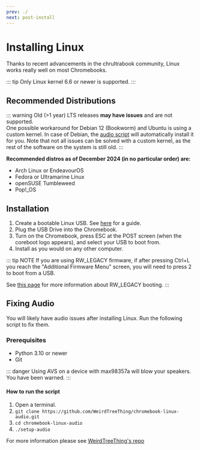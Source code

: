 ```yaml
---
prev: ./
next: post-install
---
```


# Installing Linux

Thanks to recent advancements in the chrultrabook community, Linux works really well on most Chromebooks.

::: tip
Only Linux kernel 6.6 or newer is supported.
:::

## Recommended Distributions

::: warning
Old (>1 year) LTS releases **may have issues** and are not supported.  
One possible workaround for Debian 12 (Bookworm) and Ubuntu is using a custom kernel. In case of Debian, the [audio script](#fixing-audio) will automatically install it for you. Note that not all issues can be solved with a custom kernel, as the rest of the software on the system is still old.
:::

**Recommended distros as of December 2024 (in no particular order) are:**

- Arch Linux or EndeavourOS
- Fedora or Ultramarine Linux
- openSUSE Tumbleweed
- Pop!\_OS

## Installation

1. Create a bootable Linux USB. See [here](bootableusb.md) for a guide.
2. Plug the USB Drive into the Chromebook.
3. Turn on the Chromebook, press ESC at the POST screen (when the coreboot logo appears), and select your USB to boot from.
4. Install as you would on any other computer.

::: tip NOTE
If you are using RW_LEGACY firmware, if after pressing Ctrl+L you reach the "Additional Firmware Menu" screen, you will need to press 2 to boot from a USB.

See [this page](../firmware/flashing-firmware.md) for more information about RW_LEGACY booting.
:::

## Fixing Audio

You will likely have audio issues after installing Linux. Run the following script to fix them.

### Prerequisites

- Python 3.10 or newer
- Git

::: danger
Using AVS on a device with max98357a will blow your speakers. You have been warned.
:::

#### How to run the script

1. Open a terminal.
2. `git clone https://github.com/WeirdTreeThing/chromebook-linux-audio.git`
3. `cd chromebook-linux-audio`
4. `./setup-audio`

For more information please see [WeirdTreeThing's repo](https://github.com/WeirdTreeThing/chromebook-linux-audio)
